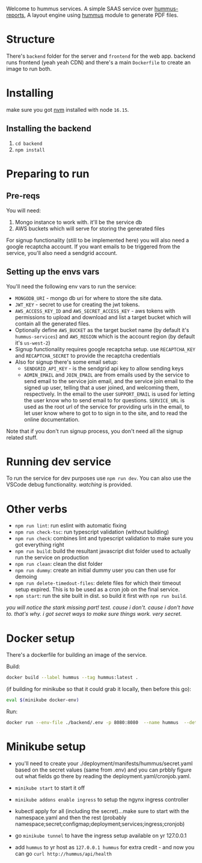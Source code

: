Welcome to hummus services. A simple SAAS service over [hummus-reports](https://github.com/galkahana/hummus-reports), A layout engine using [hummus](https://github.com/galkahana/hummusjs) module to generate PDF files.

# Structure
There's `backend` folder for the server and `frontend` for the web app. backend runs frontend (yeah yeah CDN) and there's a main `Dockerfile` to create an image to run both.

# Installing

make sure you got [nvm](https://github.com/nvm-sh/nvm) installed with node `16.15`.

## Installing the backend

1. `cd backend`
2. `npm install`

# Preparing to run

## Pre-reqs

You will need:
1. Mongo instance to work with. it'll be the service db
2. AWS buckets which will serve for storing the generated files

For signup functionality (still to be implemented here) you will also need a google recaptcha account.
If you want emails to be triggered from the service, you'll also need a sendgrid account.

## Setting up the envs vars

You'll need the following env vars to run the service:
- `MONGODB_URI` - mongo db uri for where to store the site data.
- `JWT_KEY` - secret to use for creating the jwt tokens.
- `AWS_ACCESS_KEY_ID` and `AWS_SECRET_ACCESS_KEY` - aws tokens with permissions to upload and download and list a target bucket which will contain all the generated files.
- Optionally define `AWS_BUCKET` as the target bucket name (by default it's `hummus-services`) and `AWS_REGION` which is the account region (by default it's `us-west-2`)
- Signup functionality requires google recaptcha setup. use `RECAPTCHA_KEY` and `RECAPTCHA_SECRET` to provide the recaptcha credentials
- Also for signup there's some email setup:
    - `SENDGRID_API_KEY` - is the sendgrid api key to allow sending keys
    - `ADMIN_EMAIL` and `JOIN_EMAIL` are from emails used by the service to send email to the service join email, and the service join email to the signed up user, telling that a user joined, and welcoming them, respectively. In the email to the user `SUPPORT_EMAIL` is used for letting the user know who to send email to for questions. `SERVICE_URL` is used as the root url of the service for providing urls in the email, to let user know where to got to to sign in to the site, and to read the online documentation.

Note that if you don't run signup process, you don't need all the signup related stuff.

# Running dev service

To run the service for dev purposes use `npm run dev`. You can also use the VSCode debug functionality. _watching_ is provided.

# Other verbs

- `npm run lint`: run eslint with automatic fixing
- `npm run check-tsc`: run typescript validation (without building)
- `npm run check`: combines lint and typescript validation to make sure you got everything right
- `npm run build`: build the resultant javascript dist folder used to actually run the service on production
- `npm run clean`: clean the dist folder
- `npm run dummy`: create an initial dummy user you can then use for demoing
- `npm run delete-timedout-files`: delete files for which their timeout setup expired. This is to be used as a cron job on the final service.
- `npm start`: run the site built in dist. so build it first with `npm run build`.

_you will notice the stark missing part! test. cause i don't. cause i don't have to. that's why. i got secret ways to make sure things work. very secret._
# Docker setup

There's a dockerfile for building an image of the service.

Build:

```bash
docker build --label hummus --tag hummus:latest .
```

(if building for minikube so that it could grab it locally, then before this go):
```bash
eval $(minikube docker-env)
```

Run: 

```bash
docker run --env-file ./backend/.env -p 8080:8080  --name hummus  --detach hummus
```


# Minikube setup

- you'll need to create your ./deployment/manifests/hummus/secret.yaml based on the secret values (same from .env) and you can prbbly figure out what fields go there by reading the deployment.yaml/cronjob.yaml.

- `minikube start` to start it off
- `minikube addons enable ingress` to setup the ngynx ingress controller
- kubectl apply for all (including the secret)...make sure to start with the namespace.yaml and then the rest (probably namespace;secret;configmap;deployment;services;ingress;cronjob)
- go `minikube tunnel` to have the ingress setup available on yr 127.0.0.1
- add `hummus` to yr host as `127.0.0.1 hummus` for extra credit - and now you can go `curl http://hummus/api/health` 